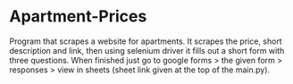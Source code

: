 # Apartment-Prices

Program that scrapes a website for apartments. It scrapes the price, short description and link, then using selenium driver it fills out a short form with three questions. When finished just go to google forms > the given form > responses > view in sheets (sheet link given at the top of the main.py).
